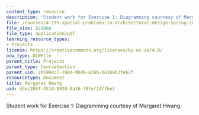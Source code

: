 ```yaml
---
content_type: resource
description: 'Student work for Exercise 1: Diagramming courtesy of Margaret Hwang.'
file: /courses/4-195-special-problems-in-architectural-design-spring-2005/d3ec286f451889380a16f8fef14ffbe3_1hwang.pdf
file_size: 823860
file_type: application/pdf
learning_resource_types:
- Projects
license: https://creativecommons.org/licenses/by-nc-sa/4.0/
ocw_type: OCWFile
parent_title: Projects
parent_type: CourseSection
parent_uid: 205994c7-198d-9bd8-636b-b61b9b3feb2f
resourcetype: Document
title: Margaret Hwang
uid: d3ec286f-4518-8938-0a16-f8fef14ffbe3
---
```

Student work for Exercise 1: Diagramming courtesy of Margaret Hwang.